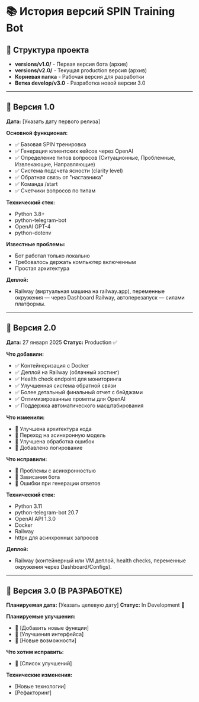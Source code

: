 # 📚 История версий SPIN Training Bot

## 📁 Структура проекта

- **versions/v1.0/** - Первая версия бота (архив)
- **versions/v2.0/** - Текущая production версия (архив)
- **Корневая папка** - Рабочая версия для разработки
- **Ветка develop/v3.0** - Разработка новой версии 3.0

---

## 📖 Версия 1.0
**Дата:** [Указать дату первого релиза]

**Основной функционал:**
- ✅ Базовая SPIN тренировка
- ✅ Генерация клиентских кейсов через OpenAI
- ✅ Определение типов вопросов (Ситуационные, Проблемные, Извлекающие, Направляющие)
- ✅ Система подсчета ясности (clarity level)
- ✅ Обратная связь от "наставника"
- ✅ Команда /start
- ✅ Счетчики вопросов по типам

**Технический стек:**
- Python 3.8+
- python-telegram-bot
- OpenAI GPT-4
- python-dotenv

**Известные проблемы:**
- Бот работал только локально
- Требовалось держать компьютер включенным
- Простая архитектура

**Деплой:**
- Railway (виртуальная машина на railway.app), переменные окружения — через Dashboard Railway, автоперезапуск — силами платформы.

---

## 📖 Версия 2.0
**Дата:** 27 января 2025
**Статус:** Production ✅

**Что добавили:**
- ✅ Контейнеризация с Docker
- ✅ Деплой на Railway (облачный хостинг)
- ✅ Health check endpoint для мониторинга
- ✅ Улучшенная система обратной связи
- ✅ Более детальный финальный отчет с бейджами
- ✅ Оптимизированные промпты для OpenAI
- ✅ Поддержка автоматического масштабирования

**Что изменили:**
- 🔄 Улучшена архитектура кода
- 🔄 Переход на асинхронную модель
- 🔄 Улучшена обработка ошибок
- 🔄 Добавлено логирование

**Что исправили:**
- 🐛 Проблемы с асинхронностью
- 🐛 Зависания бота
- 🐛 Ошибки при генерации ответов

**Технический стек:**
- Python 3.11
- python-telegram-bot 20.7
- OpenAI API 1.3.0
- Docker
- Railway
- httpx для асинхронных запросов

**Деплой:**
- Railway (контейнерный или VM деплой, health checks, переменные окружения через Dashboard/Configs).

---

## 📖 Версия 3.0 (В РАЗРАБОТКЕ)
**Планируемая дата:** [Указать целевую дату]
**Статус:** In Development 🚧

**Планируемые улучшения:**
- 🎯 [Добавить новые функции]
- 🎯 [Улучшения интерфейса]
- 🎯 [Новые возможности]

**Что хотим исправить:**
- 🔧 [Список улучшений]

**Технические изменения:**
- [Новые технологии]
- [Рефакторинг]


